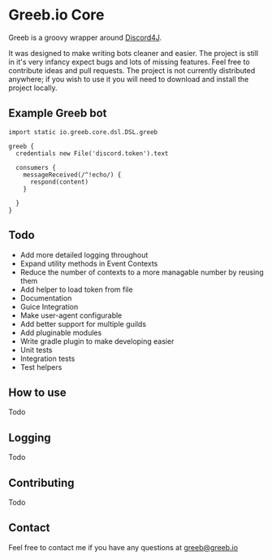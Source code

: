 # Greeb.io Core

Greeb is a groovy wrapper around [Discord4J](https://github.com/austinv11/Discord4J).

It was designed to make writing bots cleaner and easier. The project is still in it's very infancy expect bugs and lots of missing features. Feel free to contribute ideas and pull requests.  The project is not currently distributed anywhere; if you wish to use it you will need to download and install the project locally.

## Example Greeb bot

```
import static io.greeb.core.dsl.DSL.greeb

greeb {
  credentials new File('discord.token').text

  consumers {
    messageReceived(/^!echo/) {
      respond(content)
    }

  }
}
```

## Todo
* Add more detailed logging throughout
* Expand utility methods in Event Contexts
* Reduce the number of contexts to a more managable number by reusing them
* Add helper to load token from file
* Documentation
* Guice Integration
* Make user-agent configurable
* Add better support for multiple guilds
* Add pluginable modules
* Write gradle plugin to make developing easier
* Unit tests
* Integration tests
* Test helpers

## How to use
Todo

## Logging
Todo

## Contributing
Todo

## Contact
Feel free to contact me if you have any questions at greeb@greeb.io
